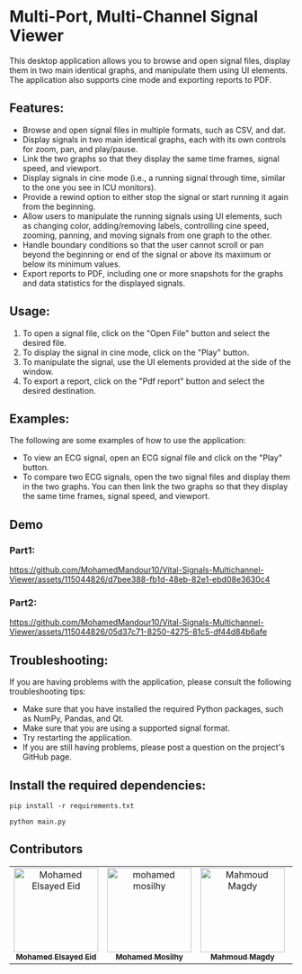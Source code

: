 # Multi-Port, Multi-Channel Signal Viewer

This desktop application allows you to browse and open signal files, display them in two main identical graphs, and manipulate them using UI elements. The application also supports cine mode and exporting reports to PDF.

## **Features:**

* Browse and open signal files in multiple formats, such as CSV, and dat.
* Display signals in two main identical graphs, each with its own controls for zoom, pan, and play/pause.
* Link the two graphs so that they display the same time frames, signal speed, and viewport.
* Display signals in cine mode (i.e., a running signal through time, similar to the one you see in ICU monitors).
* Provide a rewind option to either stop the signal or start running it again from the beginning.
* Allow users to manipulate the running signals using UI elements, such as changing color, adding/removing labels, controlling cine speed, zooming, panning, and moving signals from one graph to the other.
* Handle boundary conditions so that the user cannot scroll or pan beyond the beginning or end of the signal or above its maximum or below its minimum values.
* Export reports to PDF, including one or more snapshots for the graphs and data statistics for the displayed signals.

## **Usage:**

1. To open a signal file, click on the "Open File" button and select the desired file.
2. To display the signal in cine mode, click on the "Play" button.
3. To manipulate the signal, use the UI elements provided at the side of the window.
4. To export a report, click on the "Pdf report" button and select the desired destination.

## **Examples:**

The following are some examples of how to use the application:

* To view an ECG signal, open an ECG signal file and click on the "Play" button.
* To compare two ECG signals, open the two signal files and display them in the two graphs. You can then link the two graphs so that they display the same time frames, signal speed, and viewport.
  
## Demo
### Part1:


https://github.com/MohamedMandour10/Vital-Signals-Multichannel-Viewer/assets/115044826/d7bee388-fb1d-48eb-82e1-ebd08e3630c4


### Part2:


https://github.com/MohamedMandour10/Vital-Signals-Multichannel-Viewer/assets/115044826/05d37c71-8250-4275-81c5-df44d84b6afe


## **Troubleshooting:**

If you are having problems with the application, please consult the following troubleshooting tips:

* Make sure that you have installed the required Python packages, such as NumPy, Pandas, and Qt.
* Make sure that you are using a supported signal format.
* Try restarting the application.
* If you are still having problems, please post a question on the project's GitHub page.

## **Install the required dependencies:**
  ```
  pip install -r requirements.txt
  ```
```
python main.py
```
## Contributors <a name = "Contributors"></a>
<table>
  <tr>
    <td align="center">
    <a href="https://github.com/MohamedMandour10" target="_black">
    <img src="https://avatars.githubusercontent.com/u/115044826?v=4" width="150px;" alt="Mohamed Elsayed Eid"/>
    <br />
    <sub><b>Mohamed Elsayed Eid</b></sub></a>
    </td>
    <td align="center">
    <a href="https://github.com/mohamedmosilhy" target="_black">
    <img src="https://avatars.githubusercontent.com/u/93820559?v=4" width="150px;" alt="mohamed mosilhy"/>
    <br />
    <sub><b>Mohamed Mosilhy</b></sub></a>
    </td>
    <td align="center">
    <a href="https://github.com/MahmoudMagdy404" target="_black">
    <img src="https://avatars.githubusercontent.com/u/83336074?v=4" width="150px;" alt="Mahmoud Magdy"/>
    <br />
    <sub><b>Mahmoud Magdy</b></sub></a>
    </td>
    <td align="center">
    <a href="https://github.com/joyou159" target="_black">
    <img src="https://avatars.githubusercontent.com/u/85418161?v=4" width="150px;" alt="Youssef Ahmed"/>
    <br />
    <sub><b>Youssef Ahmed</b></sub></a>
    </td>
      </tr>
